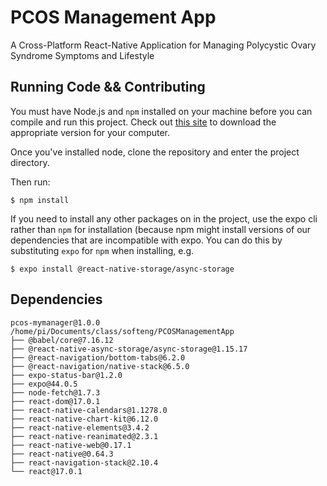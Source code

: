 # PCOS Management App

A Cross-Platform React-Native Application for Managing Polycystic Ovary Syndrome Symptoms and Lifestyle

## Running Code && Contributing

You must have Node.js and `npm` installed on your machine before you can compile and run this project. Check out [this site](https://nodejs.org/en/download/) to download the appropriate version for your computer. 

Once you've installed node, clone the repository and enter the project directory.

Then run:

```
$ npm install
```

If you need to install any other packages on in the project, use the expo cli rather than `npm` for installation (because npm might install versions of our dependencies that are incompatible with expo. You can do this by substituting `expo` for `npm` when installing, e.g.

```
$ expo install @react-native-storage/async-storage
```

## Dependencies

```
pcos-mymanager@1.0.0 /home/pi/Documents/class/softeng/PCOSManagementApp
├── @babel/core@7.16.12
├── @react-native-async-storage/async-storage@1.15.17
├── @react-navigation/bottom-tabs@6.2.0
├── @react-navigation/native-stack@6.5.0
├── expo-status-bar@1.2.0
├── expo@44.0.5
├── node-fetch@1.7.3
├── react-dom@17.0.1
├── react-native-calendars@1.1278.0
├── react-native-chart-kit@6.12.0
├── react-native-elements@3.4.2
├── react-native-reanimated@2.3.1
├── react-native-web@0.17.1
├── react-native@0.64.3
├── react-navigation-stack@2.10.4
└── react@17.0.1
```

